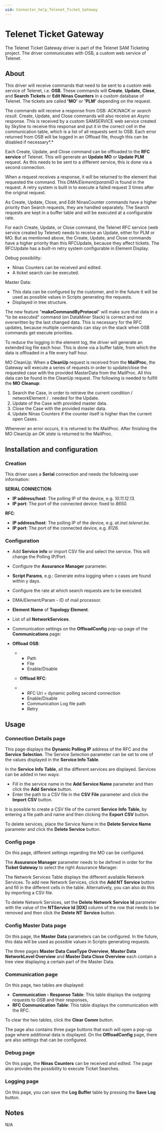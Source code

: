 ```yaml
---
uid: Connector_help_Telenet_Ticket_Gateway
---
```


# Telenet Ticket Gateway

The Telenet Ticket Gateway driver is part of the Telenet SAM Ticketing project. The driver communicates with OSB, a custom web service of Telenet.

## About

This driver will receive commands that need to be sent to a custom web service of Telenet, i.e. **OSB**. These commands will **Create**, **Update**, **Close**, and **Search** **Tickets** or **Edit Ninas Counters** in a custom database of Telenet. The tickets are called **'MO'** or **'PLM'** depending on the request.

The commands will receive a response from OSB: *ACK*/*NACK* or *search* *result.* Create, Update, and Close commands will also receive an *Async* response. This is received by a custom SAMSERVICE web service created by Skyline to receive this response and put it in the correct cell in the communication table, which is a list of all requests sent to OSB. Each error returned from OSB will be logged in an Offload file, though this can be disabled if necessary*.*

Each Create, Update, and Close command can be offloaded to the **RFC service** of Telenet. This will generate an **Update MO** or **Update** **PLM** request. As this needs to be sent to a different service, this is done via a second connection.

When a request receives a response, it will be returned to the element that requested the command. This *DMA*/*Element*/*paramID* is found in the request. A retry system is built in to execute a failed request 3 times after the original request.

As Create, Update, Close, and Edit NinasCounter commands have a higher priority than Search requests, they are handled separately. The Search requests are kept in a buffer table and will be executed at a configurable rate.

For each Create, Update, or Close command, the Telenet RFC service (web service created by Telenet) needs to receive an Update, either for PLM or MO. But as mentioned above, the Create, Update, and Close commands have a higher priority than this RFCUpdate, because they affect tickets. The RFCUpdate has a built-in retry system configurable in Element Display.

Debug possibility:

- Ninas Counters can be received and edited.
- A ticket search can be executed.

Master Data:

- This data can be configured by the customer, and in the future it will be used as possible values in Scripts generating the requests.
- Displayed in tree structure.

The new feature "**makeCommandByProtocol**" will make sure that data in a "to be executed" command (on DataMiner Stack) is correct and not overwritten by the last changed data. This is necessary for the RFC updates, because multiple commands can stay on the stack when OSB commands get execute priorities.

To reduce the logging in the element log, the driver will generate an extended log file each hour. This is done via a buffer table, from which the data is offloaded in a file every half hour.

MO CleanUp:
When a **CleanUp** request is received from the **MailProc**, the Gateway will execute a series of requests in order to update/close the requested case with the provided MasterData from the MailProc. All this data can be found in the CleanUp request. The following is needed to fulfill the **MO** **Cleanup**:

1.  Search the Case, in order to retrieve the current condition / networkElement / . needed for the Update.
2.  Update of the Case with provided master data.
3.  Close the Case with the provided master data.
4.  Update Ninas Counters if the counter itself is higher than the current open Cases.

Whenever an error occurs, it is returned to the MailProc. After finishing the MO CleanUp an *OK state* is returned to the MailProc.

## Installation and configuration

### Creation

This driver uses a **Serial** connection and needs the following user information:

**SERIAL CONNECTION**:

- **IP address/host**: The polling IP of the device, e.g. *10.11.12.13.*
- **IP port**: The port of the connected device: fixed to *8650.*

**RFC**:

- **IP address/host**: The polling IP of the device, e.g. *at.inet.telenet.be.*
- **IP port**: The port of the connected device, e.g. *8126.*

### Configuration

- Add **Service** **info** or import CSV file and select the service. This will change the Polling IP/Port.

- Configure the **Assurance Manager** parameter.

- **Script Params**, e.g.: Generate extra logging when x cases are found within y days.

- Configure the rate at which search requests are to be executed.

- DMA/Element/Param - ID of mail processor.

- **Element** **Name** of **Topology** **Element**.

- List of all **NetworkServices**.

- Communication settings on the **OffloadConfig** pop-up page of the **Communications** page:

- **Offload** **OSB**:

  - - Path
    - File
    - Enable/Disable

  - **Offload** **RFC**:

  - - RFC Uri = dynamic polling second connection
    - Enable/Disable
    - Communication Log file path
    - Retry

## Usage

### Connection Details page

This page displays the **Dynamic Polling IP** address of the RFC and the **Service** **Selection**. The Service Selection parameter can be set to one of the values displayed in the **Service Info Table**.

In the **Service** **Info** **Table**, all the different services are displayed. Services can be added in two ways:

- Fill in the service name in the **Add Service Name** parameter and then click the **Add** **Service** button.
- Enter the path to a CSV file in the **CSV** **File** parameter and click the **Import** **CSV** button.

It is possible to create a CSV file of the current **Service** **Info** **Table**, by entering a file path and name and then clicking the **Export** **CSV** button.

To delete services, place the Service Name in the **Delete Service Name** parameter and click the **Delete Service** button.

### Config page

On this page, different settings regarding the MO can be configured.

The **Assurance Manager** parameter needs to be defined in order for the **Ticket Gateway** to select the right Assurance Manager.

The Network Services Table displays the different available Network Services. To add new Network Services, click the **Add NT Service** button and fill in the different cells in the table. Alternatively, you can also do this by importing a CSV file.

To delete Network Services, set the **Delete** **Network** **Service** **Id** parameter with the value of the **NTService** **Id** **\[IDX\]** column of the row that needs to be removed and then click the **Delete** **NT** **Service** button.

### Config Master Data page

On this page, the **Master** **Data** parameters can be configured. In the future, this data will be used as possible values in Scripts generating requests.

The three pages **Master Data CaseType Overview**, **Master Data NetworkLevel Overview** and **Master Data Close Overview** each contain a tree view displaying a certain part of the Master Data.

### Communication page

On this page, two tables are displayed:

- **Communication - Response Table**: This table displays the outgoing requests to OSB and their responses,
- **RFC Communication Table**: This table displays the communication with the RFC.

To clear the two tables, click the **Clear Comm** button.

The page also contains three page buttons that each will open a pop-up page where additional data is displayed. On the **OffloadConfig** page, there are also settings that can be configured.

### Debug page

On this page, the **Ninas** **Counters** can be received and edited. The page also provides the possibility to execute Ticket Searches.

### Logging page

On this page, you can save the **Log** **Buffer** table by pressing the **Save** **Log** button.

## Notes

N/A
